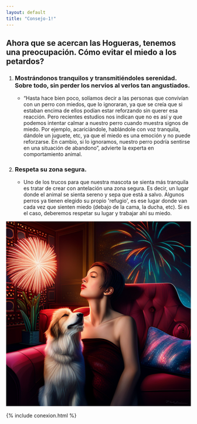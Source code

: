 ```yaml
---
layout: default
title: "Consejo-1!"
---
```


## Ahora que se acercan las Hogueras, tenemos una preocupación. Cómo evitar el miedo a los petardos?
1. ### Mostrándonos tranquilos y transmitiéndoles serenidad. Sobre todo, sin perder los nervios al verlos tan angustiados.
   - “Hasta hace bien poco, solíamos decir a las personas que convivían con un perro con miedos, que lo ignoraran, ya que se creía que si estaban encima de ellos podían estar reforzando sin querer esa reacción. Pero recientes estudios nos indican que no es así y que podemos intentar calmar a nuestro perro cuando muestra signos de miedo. Por ejemplo, acariciándole, hablándole con voz tranquila, dándole un juguete, etc, ya que el miedo es una emoción y no puede reforzarse. En cambio, si lo ignoramos, nuestro perro podría sentirse en una situación de abandono”, advierte la experta en comportamiento animal.
2. ### Respeta su zona segura. 
   - Uno de los trucos para que nuestra mascota se sienta más tranquila es tratar de crear con antelación una zona segura. Es decir, un lugar donde el animal se sienta sereno y sepa que está a salvo. Algunos perros ya tienen elegido su propio 'refugio', es ese lugar donde van cada vez que sienten miedo (debajo de la cama, la ducha, etc). Si es el caso, deberemos respetar su lugar y trabajar ahí su miedo.



![Cuando escuchas los petardos en las Hogueras, pero tratas de mantener la calma para no asustar a tu perro](/assets/images/bearly-generated-image-YZDQXP.png)

{% include conexion.html %}

